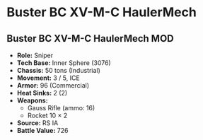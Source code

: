 # Buster BC XV-M-C HaulerMech
## Buster BC XV-M-C HaulerMech MOD
- **Role:** Sniper
- **Tech Base:** Inner Sphere (3076)
- **Chassis:** 50 tons (Industrial)
- **Movement:** 3 / 5, ICE
- **Armor:** 96 (Commercial)
- **Heat Sinks:** 2 (2)
- **Weapons:**
  - Gauss Rifle (ammo: 16)
  - Rocket 10 × 2
- **Source:** RS IA
- **Battle Value:** 726

